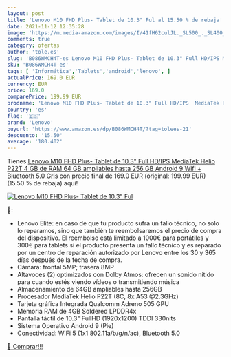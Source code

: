 ```yaml
---
layout: post
title: 'Lenovo M10 FHD Plus- Tablet de 10.3" Ful al 15.50 % de rebaja'
date: 2021-11-12 12:35:28
image: 'https://m.media-amazon.com/images/I/41fH62culJL._SL500_._SL400_.jpg'
comments: true
category: ofertas
author: 'tole.es'
slug: 'B086WMCH4T-es Lenovo M10 FHD Plus- Tablet de 10.3" Full HD/IPS MediaTek...'
sku: 'B086WMCH4T-es'
tags: [ 'Informática','Tablets','android','lenovo', ]
actualPrice: 169.0 EUR
currency: EUR
price: 169.0
comparePrice: 199.99 EUR
prodname: 'Lenovo M10 FHD Plus- Tablet de 10.3" Full HD/IPS  MediaTek Helio P22T  4 GB de RAM  64 GB ampliables hasta 256 GB  Android 9  Wifi + Bluetooth 5.0   Gris'
country: 'es'
flag: '🇪🇸'
brand: 'Lenovo'
buyurl: 'https://www.amazon.es/dp/B086WMCH4T/?tag=tolees-21'
descuento: '15.50'
average: '180.402'
---
```


Tienes [Lenovo M10 FHD Plus- Tablet de 10.3" Full HD/IPS  MediaTek Helio P22T  4 GB de RAM  64 GB ampliables hasta 256 GB  Android 9  Wifi + Bluetooth 5.0   Gris](https://www.amazon.es/dp/B086WMCH4T/?tag=tolees-21) con precio final de  169.0 EUR (original: 199.99 EUR) (15.50 %  de rebaja) aqui!

[![Lenovo M10 FHD Plus- Tablet de 10.3" Ful](https://m.media-amazon.com/images/I/41fH62culJL._SL500_._SL400_.jpg)](https://www.amazon.es/dp/B086WMCH4T/?tag=tolees-21)

🔎:

- Lenovo Elite: en caso de que tu producto sufra un fallo técnico, no solo lo reparamos, sino que también te reembolsaremos el precio de compra del dispositivo. El reembolso está limitado a 1000€ para portátiles y 300€ para tablets si el producto presenta un fallo técnico y es reparado por un centro de reparación autorizado por Lenovo entre los 30 y 365 días después de la fecha de compra.
- Cámara: frontal 5MP; trasera 8MP
- Altavoces (2) optimizados con Dolby Atmos: ofrecen un sonido nítido para cuando estés viendo vídeos o transmitiendo música
- Almacenamiento de 64GB ampliables hasta 256GB
- Procesador MediaTek Helio P22T (8C, 8x A53 @2.3GHz)
- Tarjeta gráfica Integrada Qualcomm Adreno 505 GPU
- Memoria RAM de 4GB Soldered LPDDR4x
- Pantalla táctil de 10.3" FullHD (1920x1200) TDDI 330nits
- Sistema Operativo Android 9 (Pie)
- Conectividad: WiFi 5 (1x1 802.11a/b/g/n/ac), Bluetooth 5.0

[🛒 Comprar!!!](https://www.amazon.es/dp/B086WMCH4T/?tag=tolees-21)

